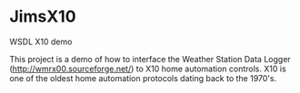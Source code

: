 # JimsX10
WSDL X10 demo

This project is a demo of how to interface the Weather Station Data Logger (http://wmrx00.sourceforge.net/) 
to X10 home automation controls.  X10 is one of the oldest home automation protocols dating back to the 1970's.  
